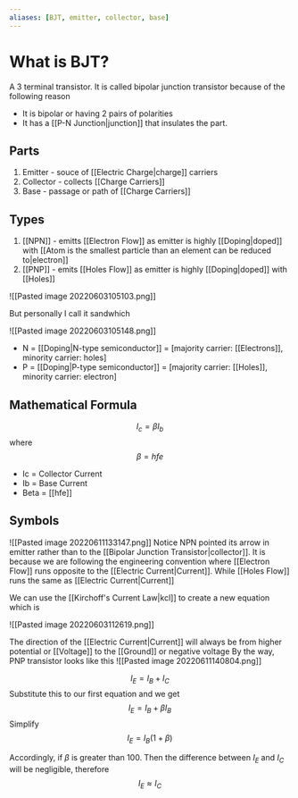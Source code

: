 ```yaml
---
aliases: [BJT, emitter, collector, base]
---
```


# What is BJT?
A 3 terminal transistor. It is called bipolar junction transistor because of the following reason
- It is bipolar or having 2 pairs of polarities
- It has a [[P-N Junction|junction]] that insulates the part. 

## Parts
1. Emitter - souce of [[Electric Charge|charge]] carriers
2. Collector  - collects [[Charge Carriers]]
3. Base - passage or path of [[Charge Carriers]]

## Types
1. [[NPN]] - emitts [[Electron Flow]] as emitter is highly [[Doping|doped]] with [[Atom is the smallest particle than an element can be reduced to|electron]]
2. [[PNP]] - emits [[Holes Flow]] as emitter is highly [[Doping|doped]] with [[Holes]]

![[Pasted image 20220603105103.png]]

But personally I call it sandwhich

![[Pasted image 20220603105148.png]]


- N = [[Doping|N-type semiconductor]] = \[majority carrier: [[Electrons]], minority carrier: holes]
- P = [[Doping|P-type semiconductor]] = \[majority carrier: [[Holes]], minority carrier: electron]


## Mathematical Formula
$$I_c = \beta I_b$$
where $$\beta = hfe$$
-  Ic = Collector Current
- Ib = Base Current
- Beta =  [[hfe]] 

## Symbols
![[Pasted image 20220611133147.png]]
Notice NPN pointed its arrow in emitter rather than to the [[Bipolar Junction Transistor|collector]]. It is because we are following the engineering convention where [[Electron Flow]] runs opposite to the [[Electric Current|Current]]. While [[Holes Flow]] runs the same as [[Electric Current|Current]]


We can use the [[Kirchoff's Current Law|kcl]] to create a new equation which is

![[Pasted image 20220603112619.png]]


The direction of the [[Electric Current|Current]] will always be from higher potential or [[Voltage]] to the [[Ground]] or negative voltage
By the way, PNP transistor looks like this ![[Pasted image 20220611140804.png]]


$$I_E = I_B + I_C$$
Substitute this to our first equation and we get
$$I_E = I_B + \beta I_B$$
Simplify
$$I_E = I_B \big( 1 + \beta\big)$$


Accordingly, if $\beta$ is greater than 100. Then the difference between $I_E$ and $I_C$ will be negligible, therefore $$I_E \approx I_C$$ 


